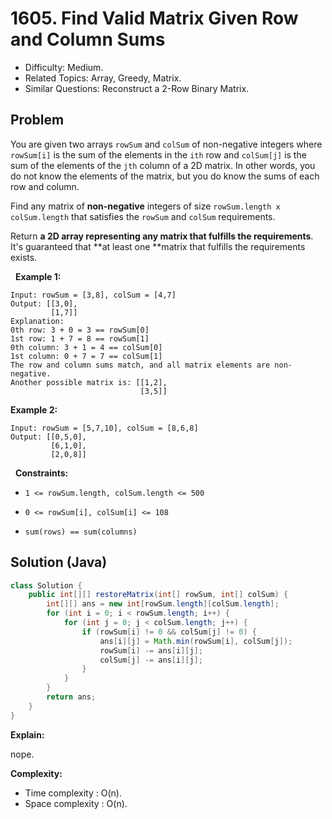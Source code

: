 # 1605. Find Valid Matrix Given Row and Column Sums

- Difficulty: Medium.
- Related Topics: Array, Greedy, Matrix.
- Similar Questions: Reconstruct a 2-Row Binary Matrix.

## Problem

You are given two arrays ```rowSum``` and ```colSum``` of non-negative integers where ```rowSum[i]``` is the sum of the elements in the ```ith``` row and ```colSum[j]``` is the sum of the elements of the ```jth``` column of a 2D matrix. In other words, you do not know the elements of the matrix, but you do know the sums of each row and column.

Find any matrix of **non-negative** integers of size ```rowSum.length x colSum.length``` that satisfies the ```rowSum``` and ```colSum``` requirements.

Return **a 2D array representing **any** matrix that fulfills the requirements**. It's guaranteed that **at least one **matrix that fulfills the requirements exists.

 
**Example 1:**

```
Input: rowSum = [3,8], colSum = [4,7]
Output: [[3,0],
         [1,7]]
Explanation: 
0th row: 3 + 0 = 3 == rowSum[0]
1st row: 1 + 7 = 8 == rowSum[1]
0th column: 3 + 1 = 4 == colSum[0]
1st column: 0 + 7 = 7 == colSum[1]
The row and column sums match, and all matrix elements are non-negative.
Another possible matrix is: [[1,2],
                             [3,5]]
```

**Example 2:**

```
Input: rowSum = [5,7,10], colSum = [8,6,8]
Output: [[0,5,0],
         [6,1,0],
         [2,0,8]]
```

 
**Constraints:**


	
- ```1 <= rowSum.length, colSum.length <= 500```
	
- ```0 <= rowSum[i], colSum[i] <= 108```
	
- ```sum(rows) == sum(columns)```



## Solution (Java)

```java
class Solution {
    public int[][] restoreMatrix(int[] rowSum, int[] colSum) {
        int[][] ans = new int[rowSum.length][colSum.length];
        for (int i = 0; i < rowSum.length; i++) {
            for (int j = 0; j < colSum.length; j++) {
                if (rowSum[i] != 0 && colSum[j] != 0) {
                    ans[i][j] = Math.min(rowSum[i], colSum[j]);
                    rowSum[i] -= ans[i][j];
                    colSum[j] -= ans[i][j];
                }
            }
        }
        return ans;
    }
}
```

**Explain:**

nope.

**Complexity:**

* Time complexity : O(n).
* Space complexity : O(n).
